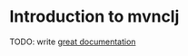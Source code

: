 # Introduction to mvnclj

TODO: write [great documentation](http://jacobian.org/writing/great-documentation/what-to-write/)
